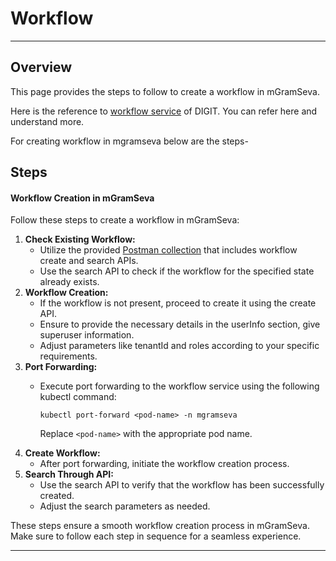 # Workflow

***

## Overview

This page provides the steps to follow to create a workflow in mGramSeva.

Here is the reference to [workflow service](https://core.digit.org/platform/core-services/workflow-service) of DIGIT. You can refer here and understand more.

For creating workflow in mgramseva below are the steps-

## Steps

#### Workflow Creation in mGramSeva

Follow these steps to create a workflow in mGramSeva:

1. **Check Existing Workflow:**
   * Utilize the provided [Postman collection](https://api.postman.com/collections/24183907-506a25ea-d178-4a78-bcb2-1d02bc534fdc?access\_key=PMAT-01HHC2RX4GYW1JSCV5P1G1GH0T) that includes workflow create and search APIs.
   * Use the search API to check if the workflow for the specified state already exists.
2. **Workflow Creation:**
   * If the workflow is not present, proceed to create it using the create API.
   * Ensure to provide the necessary details in the userInfo section, give superuser information.
   * Adjust parameters like tenantId and roles according to your specific requirements.
3. **Port Forwarding:**
   *   Execute port forwarding to the workflow service using the following kubectl command:

       ```
       kubectl port-forward <pod-name> -n mgramseva
       ```

       Replace `<pod-name>` with the appropriate pod name.
4. **Create Workflow:**
   * After port forwarding, initiate the workflow creation process.
5. **Search Through API:**
   * Use the search API to verify that the workflow has been successfully created.
   * Adjust the search parameters as needed.

These steps ensure a smooth workflow creation process in mGramSeva. Make sure to follow each step in sequence for a seamless experience.

***

